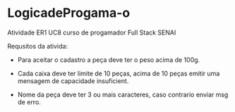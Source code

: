# LogicadeProgama-o
Atividade ER1 UC8 curso de progamador Full Stack SENAI

Requsitos da ativida:

- Para aceitar o cadastro a peça deve ter o peso acima de 100g.

- Cada caixa deve ter limite de 10 peças, acima de 10 peças emitir uma mensagem de capacidade insuficient.

- Nome da peça deve ter 3 ou mais caracteres, caso contrario enviar msg de erro.
